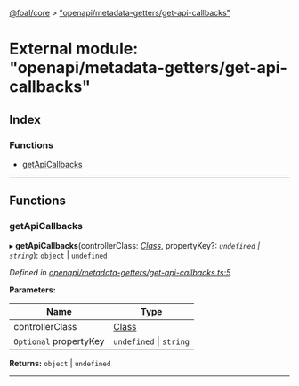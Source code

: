 [@foal/core](../README.md) > ["openapi/metadata-getters/get-api-callbacks"](../modules/_openapi_metadata_getters_get_api_callbacks_.md)

# External module: "openapi/metadata-getters/get-api-callbacks"

## Index

### Functions

* [getApiCallbacks](_openapi_metadata_getters_get_api_callbacks_.md#getapicallbacks)

---

## Functions

<a id="getapicallbacks"></a>

###  getApiCallbacks

▸ **getApiCallbacks**(controllerClass: *[Class](_core_class_interface_.md#class)*, propertyKey?: *`undefined` \| `string`*): `object` \| `undefined`

*Defined in [openapi/metadata-getters/get-api-callbacks.ts:5](https://github.com/FoalTS/foal/blob/cf326d07/packages/core/src/openapi/metadata-getters/get-api-callbacks.ts#L5)*

**Parameters:**

| Name | Type |
| ------ | ------ |
| controllerClass | [Class](_core_class_interface_.md#class) |
| `Optional` propertyKey | `undefined` \| `string` |

**Returns:** `object` \| `undefined`

___

